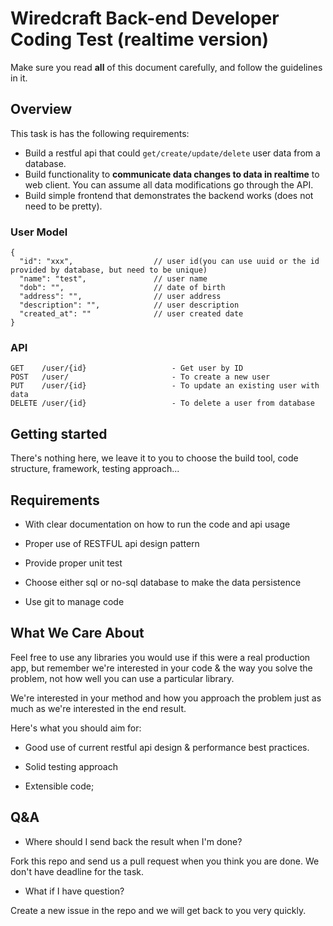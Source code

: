 # Wiredcraft Back-end Developer Coding Test (realtime version)

Make sure you read **all** of this document carefully, and follow the guidelines in it.

## Overview

This task is has the following requirements:
- Build a restful api that could `get/create/update/delete` user data from a database.
- Build functionality to __communicate data changes to data in realtime__ to web client. You can assume all data modifications go through the API.
- Build simple frontend that demonstrates the backend works (does not need to be pretty).

### User Model

```
{
  "id": "xxx",                  // user id(you can use uuid or the id provided by database, but need to be unique)
  "name": "test",               // user name
  "dob": "",                    // date of birth
  "address": "",                // user address
  "description": "",            // user description
  "created_at": ""              // user created date
}
```

### API

```
GET    /user/{id}                   - Get user by ID
POST   /user/                       - To create a new user
PUT    /user/{id}                   - To update an existing user with data
DELETE /user/{id}                   - To delete a user from database
```

## Getting started

There's nothing here, we leave it to you to choose the build tool, code structure, framework, testing approach...

## Requirements

- With clear documentation on how to run the code and api usage

- Proper use of RESTFUL api design pattern

- Provide proper unit test

- Choose either sql or no-sql database to make the data persistence

- Use git to manage code


## What We Care About

Feel free to use any libraries you would use if this were a real production app, but remember we're interested in your code & the way you solve the problem, not how well you can use a particular library.

We're interested in your method and how you approach the problem just as much as we're interested in the end result.

Here's what you should aim for:

- Good use of current restful api design & performance best practices.

- Solid testing approach

- Extensible code;

## Q&A

* Where should I send back the result when I'm done?

Fork this repo and send us a pull request when you think you are done. We don't have deadline for the task.

* What if I have question?

Create a new issue in the repo and we will get back to you very quickly.
